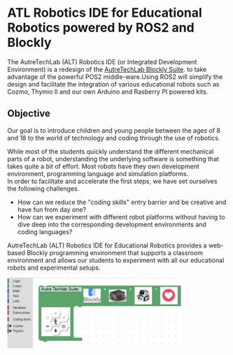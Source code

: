 # ATL Robotics IDE for Educational Robotics powered by ROS2 and Blockly
The AutreTechLab (ALT) Robotics IDE (or Integrated Development Environment) is a redesign of the [AutreTechLab Blockly Suite](https://github.com/AutreTechLab/ATL_Blockly_Suite). to take advantage of the powerful POS2 middle-ware.Using ROS2 will simplify the design and facilitate the integration of various educational robots such as Cozmo, Thymio II and our own Arduino and Rasberry PI powered kits. 

## Objective
Our goal is to introduce children and young people between the ages of 8 and 18 to the world of technology and coding through the use of robotics.

While most of the students quickly understand the different mechanical parts of a robot, understanding the underlying software is something that takes quite a bit of effort. Most robots have they own development environment, programming language and simulation platforms. 
<br>
In order to facilitate and accelerate the first steps, we have set ourselves the following challenges. 

- How can we reduce the "coding skills" entry barrier and be creative and have fun from day one?
- How can we experiment with different robot platforms without having to dive deep into the corresponding development environments and coding languages?

AutreTechLab (ALT) Robotics IDE for Educational Robotics provides a web-based Blockly programming environment that supports a classroom environment and allows our students to experiment with all our educational robots and experimental setups. 

<img src="https://github.com/AutreTechLab/ATL_Blockly_Suite/raw/master/gallery/ATL-Suite2.jpg" width="400"/></a>
